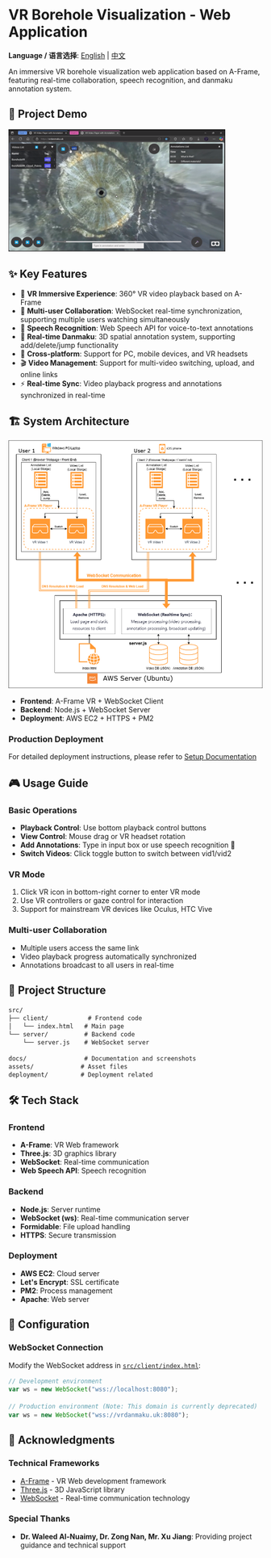 # VR Borehole Visualization - Web Application

**Language / 语言选择**: [English](README.md) | [中文](README_CN.md) 

An immersive VR borehole visualization web application based on A-Frame, featuring real-time collaboration, speech recognition, and danmaku annotation system.

## 🎥 Project Demo

[![VR Borehole Visualization Demo](docs\web_vr_vision.png)](https://youtu.be/m6ddmVAsw4Q)


## ✨ Key Features

- 🥽 **VR Immersive Experience**: 360° VR video playback based on A-Frame
- 👥 **Multi-user Collaboration**: WebSocket real-time synchronization, supporting multiple users watching simultaneously
- 🎤 **Speech Recognition**: Web Speech API for voice-to-text annotations
- 💬 **Real-time Danmaku**: 3D spatial annotation system, supporting add/delete/jump functionality
- 📱 **Cross-platform**: Support for PC, mobile devices, and VR headsets
- 🎬 **Video Management**: Support for multi-video switching, upload, and online links
- ⚡ **Real-time Sync**: Video playback progress and annotations synchronized in real-time

## 🏗️ System Architecture

![Architecture](docs\system_architecture.png)

- **Frontend**: A-Frame VR + WebSocket Client
- **Backend**: Node.js + WebSocket Server
- **Deployment**: AWS EC2 + HTTPS + PM2


### Production Deployment

For detailed deployment instructions, please refer to [Setup Documentation](docs/setup-instructions.md)

## 🎮 Usage Guide

### Basic Operations
- **Playback Control**: Use bottom playback control buttons
- **View Control**: Mouse drag or VR headset rotation
- **Add Annotations**: Type in input box or use speech recognition 🎤
- **Switch Videos**: Click toggle button to switch between vid1/vid2

### VR Mode
1. Click VR icon in bottom-right corner to enter VR mode
2. Use VR controllers or gaze control for interaction
3. Support for mainstream VR devices like Oculus, HTC Vive

### Multi-user Collaboration
- Multiple users access the same link
- Video playback progress automatically synchronized
- Annotations broadcast to all users in real-time

## 📁 Project Structure

```
src/
├── client/           # Frontend code
│   └── index.html   # Main page
└── server/          # Backend code
    └── server.js    # WebSocket server

docs/                # Documentation and screenshots
assets/             # Asset files
deployment/         # Deployment related
```

## 🛠️ Tech Stack

### Frontend
- **A-Frame**: VR Web framework
- **Three.js**: 3D graphics library
- **WebSocket**: Real-time communication
- **Web Speech API**: Speech recognition

### Backend
- **Node.js**: Server runtime
- **WebSocket (ws)**: Real-time communication server
- **Formidable**: File upload handling
- **HTTPS**: Secure transmission

### Deployment
- **AWS EC2**: Cloud server
- **Let's Encrypt**: SSL certificate
- **PM2**: Process management
- **Apache**: Web server

## 🔧 Configuration

### WebSocket Connection

Modify the WebSocket address in [`src/client/index.html`](src/client/index.html):

```javascript
// Development environment
var ws = new WebSocket("wss://localhost:8080");

// Production environment (Note: This domain is currently deprecated)
var ws = new WebSocket("wss://vrdanmaku.uk:8080"); 

```

## 🙏 Acknowledgments

### Technical Frameworks
- [A-Frame](https://aframe.io/) - VR Web development framework
- [Three.js](https://threejs.org/) - 3D JavaScript library
- [WebSocket](https://developer.mozilla.org/en-US/docs/Web/API/WebSockets_API) - Real-time communication technology


### Special Thanks
- **Dr. Waleed Al-Nuaimy, Dr. Zong Nan, Mr. Xu Jiang**: Providing project guidance and technical support
